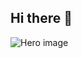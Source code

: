 ## Hi there 👋
<img src="[(https://github.com/user-attachments/assets/8b273a5b-3d53-4e80-a0f2-2528f98cfd57)" alt="Hero image">
